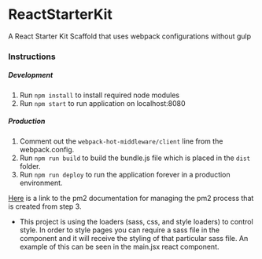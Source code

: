 # ReactStarterKit
A React Starter Kit Scaffold that uses webpack configurations without gulp


### Instructions

##### Development
1. Run `npm install` to install required node modules
2. Run `npm start` to run application on localhost:8080

##### Production
1. Comment out the `webpack-hot-middleware/client` line from the webpack.config.
2. Run `npm run build` to build the bundle.js file which is placed in the `dist` folder.
3. Run `npm run deploy` to run the application forever in a production environment.

[Here][1] is a link to the pm2 documentation for managing the pm2 process that is created from step 3.

[1]: https://github.com/Unitech/pm2

- This project is using the loaders (sass, css, and style loaders) to control style.
In order to style pages you can require a sass file in the component and it will
receive the styling of that particular sass file. An example of this can be seen in the main.jsx
react component.
